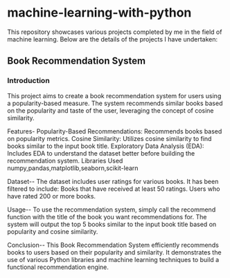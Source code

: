 # machine-learning-with-python
This repository showcases various projects completed by me in the field of machine learning. Below are the details of the projects I have undertaken:
## Book Recommendation System
### Introduction
This project aims to create a book recommendation system for users using a popularity-based measure. The system recommends similar books based on the popularity and taste of the user, leveraging the concept of cosine similarity.

Features- 
Popularity-Based Recommendations: Recommends books based on popularity metrics.
Cosine Similarity: Utilizes cosine similarity to find books similar to the input book title.
Exploratory Data Analysis (EDA): Includes EDA to understand the dataset better before building the recommendation system.
Libraries Used
numpy,pandas,matplotlib,seaborn,scikit-learn

Dataset--
The dataset includes user ratings for various books. It has been filtered to include:
Books that have received at least 50 ratings.
Users who have rated 200 or more books.

Usage--
To use the recommendation system, simply call the recommend function with the title of the book you want recommendations for. The system will output the top 5 books similar to the input book title based on popularity and cosine similarity.

Conclusion--
This Book Recommendation System efficiently recommends books to users based on their popularity and similarity. It demonstrates the use of various Python libraries and machine learning techniques to build a functional recommendation engine.
